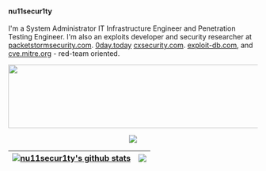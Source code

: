#### nu11secur1ty

I'm a System Administrator IT Infrastructure Engineer and Penetration Testing Engineer. I'm also an exploits developer and security researcher at 
[packetstormsecurity.com](https://packetstormsecurity.com/files/author/14758/).
[0day.today](https://0day.today/author/40474)
[cxsecurity.com](https://cxsecurity.com/author/nu11secur1ty/1/).
[exploit-db.com](https://www.exploit-db.com/?author=10359), and
[cve.mitre.org](https://github.com/nu11secur1ty/CVE-mitre) - red-team oriented.

<p align="center">
<a href="https://www.nu11secur1ty.com/"><img src="https://github.com/nu11secur1ty/nu11secur1ty/blob/master/logo/logo300.png" width="519" height="129"/></a>
</p>

<!--Plugin website -->
<p align="center">
        <a href="https://www.nu11secur1ty.com/"><img src="https://img.shields.io/website?style=for-the-badge&url=https%3A%2F%2Fwww.nu11secur1ty.com%2F"></a>
</p>
<!--Plugin website + followers-->

<!--Panel-->
| <a href="https://github.com/nu11secur1ty/github-readme-stats"><img align="center" src="https://github-readme-stats.vercel.app/api?username=nu11secur1ty&show_icons=true&include_all_commits=true&theme=shadow_red&hide_border=true" alt="nu11secur1ty's github stats" /></a> | <a href="https://github.com/nu11secur1ty/github-readme-stats"><img align="center" src="https://github-readme-stats.vercel.app/api/top-langs/?username=nu11secur1ty&layout=compact&theme=shadow_red&hide_border=true" /></a> |
| ------------- | ------------- |
<!--Panel-->
